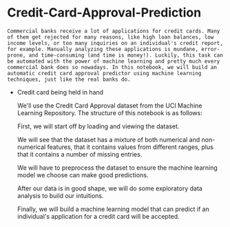 # Credit-Card-Approval-Prediction

    Commercial banks receive a lot of applications for credit cards. Many of them get rejected for many reasons, like high loan balances, low income levels, or too many inquiries on an individual's credit report, for example. Manually analyzing these applications is mundane, error-prone, and time-consuming (and time is money!). Luckily, this task can be automated with the power of machine learning and pretty much every commercial bank does so nowadays. In this notebook, we will build an automatic credit card approval predictor using machine learning techniques, just like the real banks do.

- Credit card being held in hand

    We'll use the Credit Card Approval dataset from the UCI Machine Learning Repository. The structure of this notebook is as follows:

    First, we will start off by loading and viewing the dataset.

    We will see that the dataset has a mixture of both numerical and non-numerical features, that it contains values from different ranges, plus that it contains a number of missing entries.

    We will have to preprocess the dataset to ensure the machine learning model we choose can make good predictions.

    After our data is in good shape, we will do some exploratory data analysis to build our intuitions.

    Finally, we will build a machine learning model that can predict if an individual's application for a credit card will be accepted.
